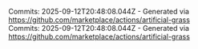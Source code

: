 Commits: 2025-09-12T20:48:08.044Z - Generated via https://github.com/marketplace/actions/artificial-grass
<br>
Commits: 2025-09-12T20:48:08.044Z - Generated via https://github.com/marketplace/actions/artificial-grass
<br>
